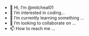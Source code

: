 - 👋 Hi, I’m @mitcheal01
- 👀 I’m interested in coding...
- 🌱 I’m currently learning something ...
- 💞️ I’m looking to collaborate on ...
- 📫 How to reach me  ...

<!---
mitcheal01/mitcheal01 is a ✨ special ✨ repository because its `README.md` (this file) appears on your GitHub profile.
You can click the Preview link to take a look at your changes.
--->
